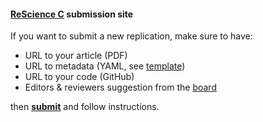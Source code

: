 
#### [ReScience C](https://rescience-c.github.io/) submission site

If you want to submit a new replication, make sure to have:

* URL to your article (PDF)
* URL to metadata (YAML, see [template](https://github.com/rescience-c/template))
* URL to your code (GitHub)
* Editors & reviewers suggestion from the [board](https://rescience-c.github.io/board/)

then [**submit**](https://github.com/rescience-c/submissions/issues/new) and follow instructions.
